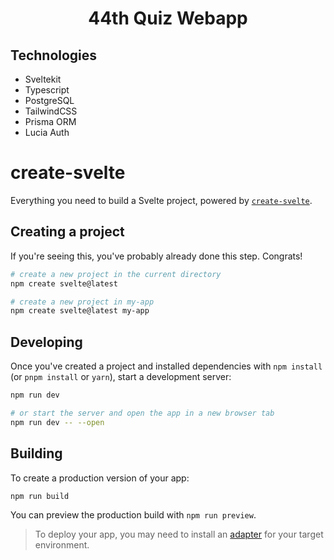 <h1 align="center" style="font-weight: bold;">44th Quiz Webapp</h1>

<h2 id="technologies">Technologies</h2>
<ul>
  <li>
    Sveltekit
  </li>
  <li>
    Typescript
  </li>
  <li>
    PostgreSQL  
  </li>
  <li>
    TailwindCSS
  </li>
  <li>
    Prisma ORM  
  </li>
  <li>
    Lucia Auth  
  </li>
</ul>


# create-svelte

Everything you need to build a Svelte project, powered by [`create-svelte`](https://github.com/sveltejs/kit/tree/main/packages/create-svelte).

## Creating a project

If you're seeing this, you've probably already done this step. Congrats!

```bash
# create a new project in the current directory
npm create svelte@latest

# create a new project in my-app
npm create svelte@latest my-app
```

## Developing

Once you've created a project and installed dependencies with `npm install` (or `pnpm install` or `yarn`), start a development server:

```bash
npm run dev

# or start the server and open the app in a new browser tab
npm run dev -- --open
```

## Building

To create a production version of your app:

```bash
npm run build
```

You can preview the production build with `npm run preview`.

> To deploy your app, you may need to install an [adapter](https://kit.svelte.dev/docs/adapters) for your target environment.

